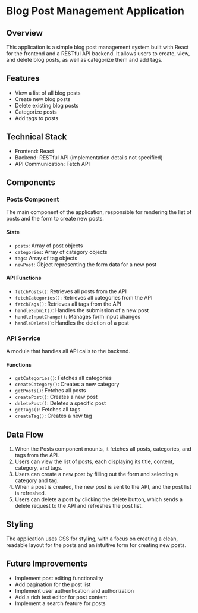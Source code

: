 # Blog Post Management Application

## Overview

This application is a simple blog post management system built with React for the frontend and a RESTful API backend. It allows users to create, view, and delete blog posts, as well as categorize them and add tags.

## Features

- View a list of all blog posts
- Create new blog posts
- Delete existing blog posts
- Categorize posts
- Add tags to posts

## Technical Stack

- Frontend: React
- Backend: RESTful API (implementation details not specified)
- API Communication: Fetch API

## Components

### Posts Component

The main component of the application, responsible for rendering the list of posts and the form to create new posts.

#### State

- `posts`: Array of post objects
- `categories`: Array of category objects
- `tags`: Array of tag objects
- `newPost`: Object representing the form data for a new post

#### API Functions

- `fetchPosts()`: Retrieves all posts from the API
- `fetchCategories()`: Retrieves all categories from the API
- `fetchTags()`: Retrieves all tags from the API
- `handleSubmit()`: Handles the submission of a new post
- `handleInputChange()`: Manages form input changes
- `handleDelete()`: Handles the deletion of a post

### API Service

A module that handles all API calls to the backend.

#### Functions

- `getCategories()`: Fetches all categories
- `createCategory()`: Creates a new category
- `getPosts()`: Fetches all posts
- `createPost()`: Creates a new post
- `deletePost()`: Deletes a specific post
- `getTags()`: Fetches all tags
- `createTag()`: Creates a new tag

## Data Flow

1. When the Posts component mounts, it fetches all posts, categories, and tags from the API.
2. Users can view the list of posts, each displaying its title, content, category, and tags.
3. Users can create a new post by filling out the form and selecting a category and tag.
4. When a post is created, the new post is sent to the API, and the post list is refreshed.
5. Users can delete a post by clicking the delete button, which sends a delete request to the API and refreshes the post list.

## Styling

The application uses CSS for styling, with a focus on creating a clean, readable layout for the posts and an intuitive form for creating new posts.

## Future Improvements

- Implement post editing functionality
- Add pagination for the post list
- Implement user authentication and authorization
- Add a rich text editor for post content
- Implement a search feature for posts
